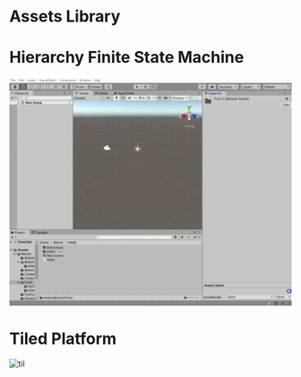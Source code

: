 # Assets Library

# Hierarchy Finite State Machine
![til](./ReadmeContent/bandicam-2021-12-21-20-34-57-963.gif)

# Tiled Platform
![til](./ReadmeContent/bandicam-2022-01-10-13-54-36-567.gif)
